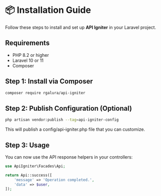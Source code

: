 # 📦 Installation Guide

Follow these steps to install and set up **API Igniter** in your Laravel project.

## Requirements

- PHP 8.2 or higher
- Laravel 10 or 11
- Composer

## Step 1: Install via Composer

```bash
composer require rgalura/api-igniter
```

## Step 2: Publish Configuration (Optional)

```bash
php artisan vendor:publish --tag=api-igniter-config
```

This will publish a config/api-igniter.php file that you can customize.

## Step 3: Usage

You can now use the API response helpers in your controllers:

```php
use ApiIgniter\Facades\Api;

return Api::success([
    'message' => 'Operation completed.',
    'data' => $user,
]);
```



